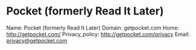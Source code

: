 
# Pocket (formerly Read It Later)

Name: Pocket (formerly Read It Later)
Domain: getpocket.com
Home: http://getpocket.com/
Privacy_policy: http://getpocket.com/privacy
Email: privacy@getpocket.com
